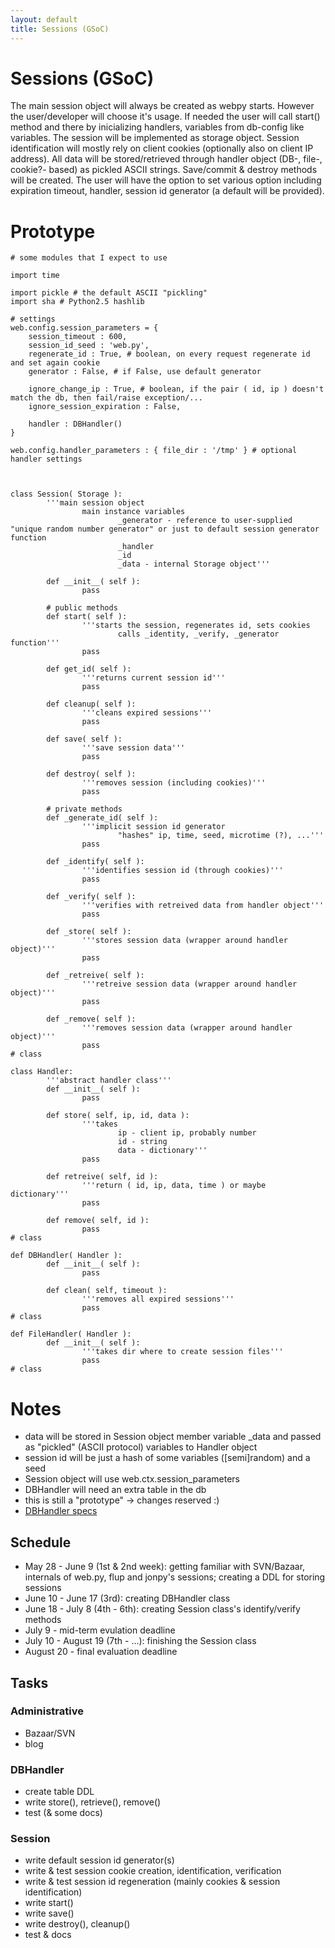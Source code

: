 ```yaml
---
layout: default
title: Sessions (GSoC)
---
```


# Sessions (GSoC)

The main session object will always be created as webpy starts. However the user/developer will choose it's usage. If needed the user will call start() method and there by inicializing handlers, variables from db-config like variables. The session will be implemented as storage object. Session identification will mostly rely on client cookies (optionally also on client IP address). All data will be stored/retrieved through handler object (DB-, file-, cookie?- based) as pickled ASCII strings. Save/commit & destroy methods will be created. The user will have the option to set various option including expiration timeout, handler, session id generator (a default will be provided).


# Prototype

    # some modules that I expect to use
    
    import time
    
    import pickle # the default ASCII "pickling"
    import sha # Python2.5 hashlib
    
    # settings
    web.config.session_parameters = {
        session_timeout : 600,
        session_id_seed : 'web.py',
        regenerate_id : True, # boolean, on every request regenerate id and set again cookie
        generator : False, # if False, use default generator

        ignore_change_ip : True, # boolean, if the pair ( id, ip ) doesn't match the db, then fail/raise exception/...
        ignore_session_expiration : False,

        handler : DBHandler()
    }

    web.config.handler_parameters : { file_dir : '/tmp' } # optional handler settings


    
    class Session( Storage ):
            '''main session object
                    main instance variables
                            _generator - reference to user-supplied "unique random number generator" or just to default session generator function
                            _handler
                            _id
                            _data - internal Storage object'''
    
            def __init__( self ):
                    pass
    
            # public methods
            def start( self ):
                    '''starts the session, regenerates id, sets cookies
                            calls _identity, _verify, _generator function'''
                    pass
    
            def get_id( self ):
                    '''returns current session id'''
                    pass
    
            def cleanup( self ):
                    '''cleans expired sessions'''
                    pass

            def save( self ):
                    '''save session data'''
                    pass

            def destroy( self ):
                    '''removes session (including cookies)'''
                    pass            

            # private methods
            def _generate_id( self ):
                    '''implicit session id generator
                            "hashes" ip, time, seed, microtime (?), ...'''
                    pass
    
            def _identify( self ):
                    '''identifies session id (through cookies)'''
                    pass
    
            def _verify( self ):
                    '''verifies with retreived data from handler object'''
                    pass
    
            def _store( self ):
                    '''stores session data (wrapper around handler object)'''
                    pass
    
            def _retreive( self ):
                    '''retreive session data (wrapper around handler object)'''
                    pass
    
            def _remove( self ):
                    '''removes session data (wrapper around handler object)'''
                    pass
    # class
    
    class Handler:
            '''abstract handler class'''
            def __init__( self ):
                    pass
    
            def store( self, ip, id, data ):
                    '''takes
                            ip - client ip, probably number
                            id - string
                            data - dictionary'''
                    pass
    
            def retreive( self, id ):
                    '''return ( id, ip, data, time ) or maybe dictionary'''
                    pass
    
            def remove( self, id ):
                    pass
    # class
    
    def DBHandler( Handler ):
            def __init__( self ):
                    pass
    
            def clean( self, timeout ):
                    '''removes all expired sessions'''
                    pass
    # class
    
    def FileHandler( Handler ):
            def __init__( self ):
                    '''takes dir where to create session files'''
                    pass
    # class

# Notes
 * data will be stored in Session object member variable _data and passed as "pickled" (ASCII protocol) variables to Handler object
 * session id will be just a hash of some variables ([semi]random) and a seed
 * Session object will use web.ctx.session_parameters
 * DBHandler will need an extra table in the db
 * this is still a "prototype" -> changes reserved :)
 * [DBHandler specs](/sessions/dbhandler)


## Schedule
 * May 28 - June 9 (1st & 2nd week): getting familiar with SVN/Bazaar, internals of web.py, flup and jonpy's sessions; creating a DDL for storing sessions
 * June 10 - June 17 (3rd): creating DBHandler class
 * June 18 - July 8 (4th - 6th): creating Session class's identify/verify methods
 * July 9 - mid-term evulation deadline
 * July 10 - August 19 (7th - ...): finishing the Session class
 * August 20 - final evaluation deadline

## Tasks

### Administrative
 * Bazaar/SVN
 * blog

### DBHandler
 * create table DDL
 * write store(), retrieve(), remove()
 * test (& some docs)

### Session
 * write default session id generator(s)
 * write & test session cookie creation, identification, verification
 * write & test session id regeneration (mainly cookies & session identification)
 * write start()
 * write save()
 * write destroy(), cleanup()
 * test & docs


